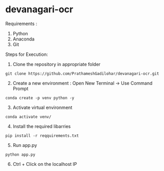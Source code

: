 # devanagari-ocr

Requirements :
1. Python
2. Anaconda
3. Git

Steps for Execution:
1. Clone the repository in appropriate folder
```
git clone https://github.com/PrathameshGadilohar/devanagari-ocr.git
```
2. Create a new environment : Open New Terminal ->  Use Command Prompt
```
conda create -p venv python -y
```
3. Activate virtual environment
```
conda activate venv/
```
4. Install the required libarries
```
pip install -r reqquirements.txt
```
5. Run app.py
```
python app.py
```
6. Ctrl + Click on the localhost IP

